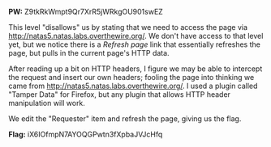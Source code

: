 **PW:** Z9tkRkWmpt9Qr7XrR5jWRkgOU901swEZ

This level "disallows" us by stating that we need to access the page via http://natas5.natas.labs.overthewire.org/.
We don't have access to that level yet, but we notice there is a *Refresh page* link that essentially refreshes the page, but pulls in the current page's HTTP data.

After reading up a bit on HTTP headers, I figure we may be able to intercept the request and insert our own headers; fooling the page into thinking we came from http://natas5.natas.labs.overthewire.org/.
I used a plugin called "Tamper Data" for Firefox, but any plugin that allows HTTP header manipulation will work.

We edit the "Requester" item and refresh the page, giving us the flag.

**Flag:** iX6IOfmpN7AYOQGPwtn3fXpbaJVJcHfq

